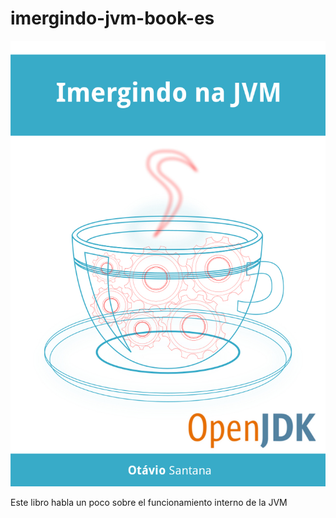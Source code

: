 # imergindo-jvm-book-es
![imegindo-jvm-book](cover.jpg)

Este libro habla un poco sobre el funcionamiento interno de la JVM

